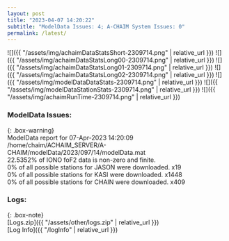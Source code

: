 ```yaml
---
layout: post
title: "2023-04-07 14:20:22"
subtitle: "ModelData Issues: 4; A-CHAIM System Issues: 0"
permalink: /latest/
---
```


![]({{ "/assets/img/achaimDataStatsShort-2309714.png" | relative_url }})
![]({{ "/assets/img/achaimDataStatsLong00-2309714.png" | relative_url }})
![]({{ "/assets/img/achaimDataStatsLong01-2309714.png" | relative_url }})
![]({{ "/assets/img/achaimDataStatsLong02-2309714.png" | relative_url }})
![]({{ "/assets/img/modelDataDataStats-2309714.png" | relative_url }})
![]({{ "/assets/img/modelDataStationStats-2309714.png" | relative_url }})
![]({{ "/assets/img/achaimRunTime-2309714.png" | relative_url }})


### ModelData Issues:  
  
{: .box-warning}  
 ModelData report for 07-Apr-2023 14:20:09   
 /home/chaim/ACHAIM_SERVER/A-CHAIM/modelData/2023/097/14/modelData.mat   
 22.5352% of IONO foF2 data is non-zero and finite.   
 0% of all possible stations for JASON were downloaded. x19   
 0% of all possible stations for KASI were downloaded. x1448   
 0% of all possible stations for CHAIN were downloaded. x409   
  


### Logs:  
  
{: .box-note}  
[Logs.zip]({{ "/assets/other/logs.zip" | relative_url }})  
[Log Info]({{ "/logInfo" | relative_url }})  
